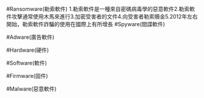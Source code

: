 #Ransomware(勒索軟件)
1.勒索軟件是一種來自密碼病毒學的惡意軟件2.勒索軟件攻擊通常使用木馬來進行3.加密受害者的文件4.向受害者勒索贖金5.2012年左右開始，勒索軟件詐騙的使用在國際上有所增長
#Spyware(間諜軟件)

#Adware(廣告軟件)

#Hardware(硬件)

#Software(軟件)

#Firmware(固件)

#Malware(惡意軟件)
